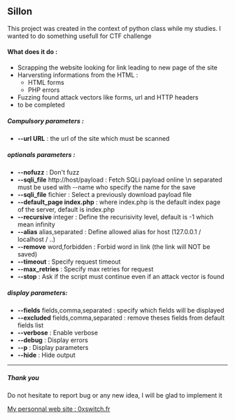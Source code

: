 Sillon
------

This project was created in the context of python class while my studies. I wanted to do something usefull for CTF challenge


#### What does it do :
* Scrapping the website looking for link leading to new page of the site
* Harversting informations from the HTML :
  * HTML forms
  * PHP errors
* Fuzzing found attack vectors like forms, url and HTTP headers
* to be completed


##### Compulsory parameters :
* __--url URL__ : the url of the site which must be scanned

##### optionals parameters :
* __--nofuzz__ : Don't fuzz
* __--sqli_file__ http://host/payload : Fetch SQLi payload online \n separated must be used with --name who specify the name for the save
* __--sqli_file__ fichier : Select a previously download payload file
* __--default_page index.php__ : where index.php is the default index page of the server, default is index.php
* __--recursive__ integer : Define the recurisivity level, default is -1 which mean infinity
* __--alias__ alias,separated : Define allowed alias for host (127.0.0.1 / localhost / ..)
* __--remove__ word,forbidden : Forbid word in link (the link will NOT be saved)
* __--timeout__ : Specify request timeout
* __--max_retries__ : Specify max retries for request
* __--stop__ : Ask if the script must continue even if an attack vector is found

##### display parameters:
* __--fields__ fields,comma,separated : specify which fields will be displayed
* __--excluded__ fields,comma,separated : remove theses fields from default fields list
* __--verbose__ : Enable verbose
* __--debug__ : Display errors
* __--p__ : Display parameters
* __--hide__ : Hide output

___

##### Thank you
Do not hesitate to report bug or any new idea, I will be glad to implement it

[My personnal web site : 0xswitch.fr](https://0xswitch.fr)